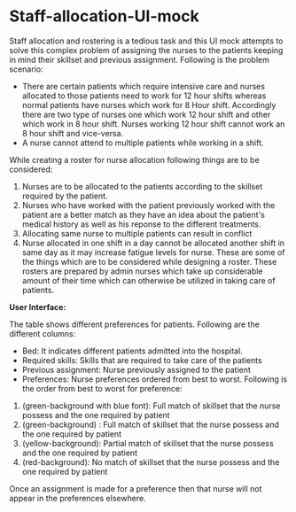 # Staff-allocation-UI-mock
Staff allocation and rostering is a tedious task and this UI mock attempts to solve this complex problem of assigning the nurses to the patients
keeping in mind their skillset and previous assignment.
Following is the problem scenario:
* There are certain patients which require intensive care and nurses allocated to those patients need to work for 12 hour shifts whereas normal patients have nurses which work for 8 Hour shift. Accordingly there are two type of nurses one which work 12 hour shift and other which work in 8 hour shift. Nurses working 12 hour shift cannot work an 8 hour shift and vice-versa.
* A nurse cannot attend to multiple patients while working in a shift.

While creating a roster for nurse allocation following things are to be considered:
1. Nurses are to be allocated to the patients according to the skillset required by the patient. 
2. Nurses who have worked with the patient previously worked with the patient are a better match as they have an idea about the patient's medical history as well as his reponse to the different treatments.
3. Allocating same nurse to multiple patients can result in conflict 
4. Nurse allocated in one shift in a day cannot be allocated another shift in same day as it may increase fatigue levels for nurse.
These are some of the things which are to be considered while designing a roster. These rosters are prepared by admin nurses which take up considerable amount of their time which can otherwise be utilized in taking care of patients.

**User Interface:**

The table shows different preferences for patients. Following are the different columns:
* Bed: It indicates different patients admitted into the hospital.
* Required skills: Skills that are required to take care of the patients
* Previous assignment: Nurse previously assigned to the patient
* Preferences: Nurse preferences ordered from best to worst. Following is the order from best to worst for preference:
1. (green-background with blue font): Full match of skillset that the nurse possess and the one required by patient
2. (green-background) : Full match of skillset that the nurse possess and the one required by patient
3. (yellow-background): Partial match of skillset that the nurse possess and the one required by patient
4. (red-background): No match of skillset that the nurse possess and the one required by patient

Once an assignment is made for a preference then that nurse will not appear in the preferences elsewhere.



